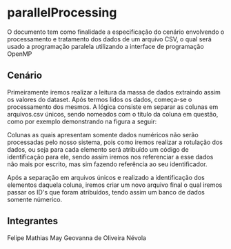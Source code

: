 # parallelProcessing

O documento tem como finalidade a especificação do cenário envolvendo o processamento e tratamento dos dados de um arquivo CSV, o qual será usado a programação paralela utilizando a interface de programação OpenMP

## Cenário

Primeiramente iremos realizar a leitura da massa de dados extraindo assim os valores do dataset. Após termos lidos os dados, começa-se o processamento dos mesmos.
A lógica consiste em separar as colunas em arquivos.csv únicos, sendo nomeados com o título da coluna em questão, como por exemplo demonstrando na figura a seguir:

Colunas as quais apresentam somente dados numéricos não serão processadas pelo nosso sistema, pois como iremos realizar a rotulação dos dados, ou seja para cada elemento será atribuído um código de identificação para ele, sendo assim iremos nos referenciar a esse dados não mais por escrito, mas sim fazendo referência ao seu identificador. 

Após a separação em arquivos únicos e realizado a identificação dos elementos daquela coluna, iremos criar um novo arquivo final o qual iremos passar os ID's que foram atribuídos, tendo assim um banco de dados somente númerico.

## Integrantes
Felipe Mathias May
Geovanna de Oliveira Névola
